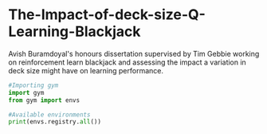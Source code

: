 # The-Impact-of-deck-size-Q-Learning-Blackjack
Avish Buramdoyal's honours dissertation supervised by Tim Gebbie working on reinforcement learn blackjack and assessing the impact a variation in deck size might have on learning performance.

```python
#Importing gym
import gym
from gym import envs

#Available environments
print(envs.registry.all())
```




